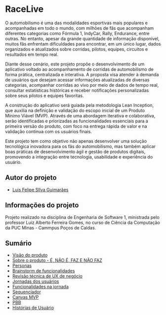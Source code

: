 # RaceLive
O automobilismo é uma das modalidades esportivas mais populares e acompanhadas em todo o mundo, com milhões de fãs que acompanham diferentes categorias como Fórmula 1, IndyCar, Rally, Endurance, entre outras. No entanto, apesar da grande quantidade de informação disponível, muitos fãs enfrentam dificuldades para encontrar, em um único lugar, dados organizados e atualizados sobre corridas, pilotos, equipes, circuitos e resultados em tempo real.

Diante desse cenário, este projeto propõe o desenvolvimento de um aplicativo voltado ao acompanhamento de corridas de automobilismo de forma prática, centralizada e interativa. A proposta visa atender à demanda de usuários que desejam acessar informações atualizadas de diversas categorias, acompanhar corridas ao vivo por meio de dados de tempo real, consultar estatísticas históricas e receber notificações personalizadas sobre seus pilotos e equipes favoritas.

A construção do aplicativo será guiada pela metodologia Lean Inception, que auxilia na definição e validação do escopo inicial de um Produto Mínimo Viável (MVP). Através de uma abordagem iterativa e colaborativa, serão identificadas e priorizadas as funcionalidades essenciais para a primeira versão do produto, com foco na entrega rápida de valor e na validação contínua com os usuários finais.

Este projeto tem como objetivo não apenas desenvolver uma solução tecnológica inovadora para os fãs do automobilismo, mas também aplicar boas práticas de desenvolvimento ágil e gestão de produtos digitais, promovendo a integração entre tecnologia, usabilidade e experiência do usuário.



## Autor do projeto 
* [Luis Felipe SIlva Guimarães](http://github.com/lu1z4o)

## Informações do projeto
Projeto realizado na disciplina de Engenharia de Software 1, ministrada pelo professor Luiz Alberto Ferreira Gomes, no curso de Ciência da Computação da PUC Minas - Cammpus Poços de Caldas.


## Sumário

*   [Visão do produto](./docs/VISAO_PROD.md)
*   [Sobre o produto - É, NÃO É, FAZ E NÃO FAZ](./docs/E_NAOE_FAZ_NAOFAZ.md)
*   [Personas](./docs/PERSONAS.md)
*   [Brainstorm de funcionalidades](./docs/BRAINSTORM.md)
*   [Revisão técnica de UX de negócio](./docs/REVISAO.md)
*   [Jornadas dos usuários](./docs/JORNADA.md)
*   [Funcionalidades na jornada](./docs/FUNCIONALIDADE_JORNADA.md)
*   [Sequenciador](./docs/SEQUENCIADOR.md)
*   [Canvas MVP](./docs/CANVAS_MVP.md)
*   [PBB](/.docs/PBB.md)
*   [Histórias de Usuário](./docs/HISTORIAS.md)